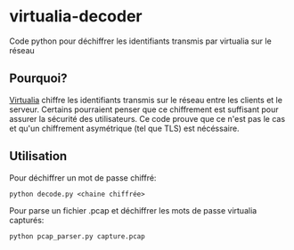 # virtualia-decoder
Code python pour déchiffrer les identifiants transmis par virtualia sur le réseau

## Pourquoi?
[Virtualia](https://www.virtualia.fr/) chiffre les identifiants transmis sur le réseau entre les clients et le serveur.
Certains pourraient penser que ce chiffrement est suffisant pour assurer la sécurité des utilisateurs.
Ce code prouve que ce n'est pas le cas et qu'un chiffrement asymétrique (tel que TLS) est nécéssaire.

## Utilisation
Pour déchiffrer un mot de passe chiffré:
```
python decode.py <chaine chiffrée>
```

Pour parse un fichier .pcap et déchiffrer les mots de passe virtualia capturés:
```
python pcap_parser.py capture.pcap
```

